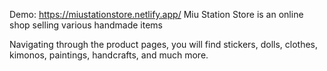 Demo: https://miustationstore.netlify.app/
Miu Station Store is an online shop selling various handmade items

Navigating through the product pages, you will find stickers, dolls, clothes, kimonos, paintings, handcrafts, and much more.
